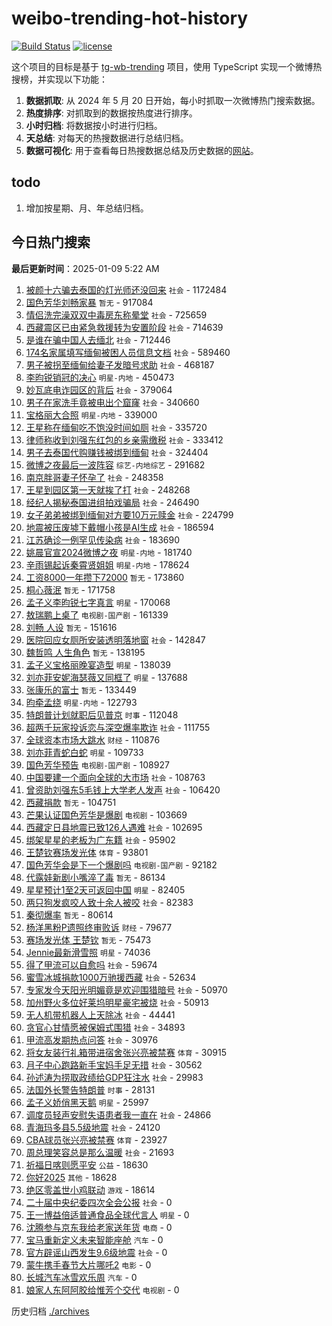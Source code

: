 # weibo-trending-hot-history

[![Build Status](https://github.com/lxw15337674/weibo-trending-hot-history/actions/workflows/nodejs.yml/badge.svg)](https://github.com/lxw15337674/weibo-trending-hot-history/actions)
[![license](https://img.shields.io/github/license/lxw15337674/weibo-trending-hot-history)](https://github.com/lxw15337674/weibo-trending-hot-history/blob/master/LICENSE)


这个项目的目标是基于 [tg-wb-trending](https://github.com/xiadd/tg-wb-trending) 项目，使用 TypeScript 实现一个微博热搜榜，并实现以下功能：

1. **数据抓取**: 从 2024 年 5 月 20 日开始，每小时抓取一次微博热门搜索数据。
2. **热度排序**: 对抓取到的数据按热度进行排序。
3. **小时归档**: 将数据按小时进行归档。
4. **天总结**: 对每天的热搜数据进行总结归档。
5. **数据可视化**: 用于查看每日热搜数据总结及历史数据的[网站](https://weibo-trending-hot-history.vercel.app/)。

## todo

1. 增加按星期、月、年总结归档。



## 今日热门搜索



































































































































































































































































































































































































































































































































































































































































































































































































































































































































































































































































































































































































































































































































































































































































































































































































































































































































































































































































































































































































































































































































































































































































































































































































































































































































































































































































































































































































































































































































































































































































































































































































































































































































































































































































































































































































































































































































































































































































































































































































































































































































































































































































































































































































































































































































































































































































































































































































































































































































































































































































































































































































































































































































































































































































































<!-- BEGIN -->

**最后更新时间**：2025-01-09 5:22 AM
1. [被颜十六骗去泰国的灯光师还没回来](https://m.weibo.cn/search?containerid=100103type%3D1%26t%3D10%26q%3D%23%E8%A2%AB%E9%A2%9C%E5%8D%81%E5%85%AD%E9%AA%97%E5%8E%BB%E6%B3%B0%E5%9B%BD%E7%9A%84%E7%81%AF%E5%85%89%E5%B8%88%E8%BF%98%E6%B2%A1%E5%9B%9E%E6%9D%A5%23&stream_entry_id=31&isnewpage=1&extparam=seat%3D1%26filter_type%3Drealtimehot%26stream_entry_id%3D31%26cate%3D5001%26lcate%3D5001%26pos%3D4%26flag%3D1%26q%3D%2523%25E8%25A2%25AB%25E9%25A2%259C%25E5%258D%2581%25E5%2585%25AD%25E9%25AA%2597%25E5%258E%25BB%25E6%25B3%25B0%25E5%259B%25BD%25E7%259A%2584%25E7%2581%25AF%25E5%2585%2589%25E5%25B8%2588%25E8%25BF%2598%25E6%25B2%25A1%25E5%259B%259E%25E6%259D%25A5%2523%26dgr%3D0%26band_rank%3D5%26realpos%3D5%26c_type%3D31%26display_time%3D1736353832%26pre_seqid%3D173635383230609864113) `社会` - 1172484
2. [国色芳华刘畅家暴](https://m.weibo.cn/search?containerid=100103type%3D1%26t%3D10%26q%3D%23%E5%9B%BD%E8%89%B2%E8%8A%B3%E5%8D%8E%E5%88%98%E7%95%85%E5%AE%B6%E6%9A%B4%23&stream_entry_id=31&isnewpage=1&extparam=seat%3D1%26filter_type%3Drealtimehot%26stream_entry_id%3D31%26cate%3D5001%26lcate%3D5001%26pos%3D0%26flag%3D1%26q%3D%2523%25E5%259B%25BD%25E8%2589%25B2%25E8%258A%25B3%25E5%258D%258E%25E5%2588%2598%25E7%2595%2585%25E5%25AE%25B6%25E6%259A%25B4%2523%26dgr%3D0%26band_rank%3D1%26realpos%3D1%26c_type%3D31%26display_time%3D1736353832%26pre_seqid%3D173635383230609864113) `暂无` - 917084
3. [情侣洗完澡双双中毒房东称晕堂](https://m.weibo.cn/search?containerid=100103type%3D1%26t%3D10%26q%3D%23%E6%83%85%E4%BE%A3%E6%B4%97%E5%AE%8C%E6%BE%A1%E5%8F%8C%E5%8F%8C%E4%B8%AD%E6%AF%92%E6%88%BF%E4%B8%9C%E7%A7%B0%E6%99%95%E5%A0%82%23&stream_entry_id=31&isnewpage=1&extparam=seat%3D1%26filter_type%3Drealtimehot%26stream_entry_id%3D31%26cate%3D5001%26lcate%3D5001%26pos%3D1%26flag%3D1%26q%3D%2523%25E6%2583%2585%25E4%25BE%25A3%25E6%25B4%2597%25E5%25AE%258C%25E6%25BE%25A1%25E5%258F%258C%25E5%258F%258C%25E4%25B8%25AD%25E6%25AF%2592%25E6%2588%25BF%25E4%25B8%259C%25E7%25A7%25B0%25E6%2599%2595%25E5%25A0%2582%2523%26dgr%3D0%26band_rank%3D2%26realpos%3D2%26c_type%3D31%26display_time%3D1736353832%26pre_seqid%3D173635383230609864113) `社会` - 725659
4. [西藏震区已由紧急救援转为安置阶段](https://m.weibo.cn/search?containerid=100103type%3D1%26t%3D10%26q%3D%23%E8%A5%BF%E8%97%8F%E9%9C%87%E5%8C%BA%E5%B7%B2%E7%94%B1%E7%B4%A7%E6%80%A5%E6%95%91%E6%8F%B4%E8%BD%AC%E4%B8%BA%E5%AE%89%E7%BD%AE%E9%98%B6%E6%AE%B5%23&stream_entry_id=31&isnewpage=1&extparam=seat%3D1%26filter_type%3Drealtimehot%26stream_entry_id%3D31%26cate%3D5001%26lcate%3D5001%26pos%3D2%26flag%3D0%26q%3D%2523%25E8%25A5%25BF%25E8%2597%258F%25E9%259C%2587%25E5%258C%25BA%25E5%25B7%25B2%25E7%2594%25B1%25E7%25B4%25A7%25E6%2580%25A5%25E6%2595%2591%25E6%258F%25B4%25E8%25BD%25AC%25E4%25B8%25BA%25E5%25AE%2589%25E7%25BD%25AE%25E9%2598%25B6%25E6%25AE%25B5%2523%26dgr%3D0%26band_rank%3D3%26realpos%3D3%26c_type%3D31%26display_time%3D1736353832%26pre_seqid%3D173635383230609864113) `社会` - 714639
5. [是谁在骗中国人去缅北](https://m.weibo.cn/search?containerid=100103type%3D1%26t%3D10%26q%3D%23%E6%98%AF%E8%B0%81%E5%9C%A8%E9%AA%97%E4%B8%AD%E5%9B%BD%E4%BA%BA%E5%8E%BB%E7%BC%85%E5%8C%97%23&stream_entry_id=31&isnewpage=1&extparam=seat%3D1%26filter_type%3Drealtimehot%26stream_entry_id%3D31%26cate%3D5001%26lcate%3D5001%26pos%3D3%26flag%3D0%26q%3D%2523%25E6%2598%25AF%25E8%25B0%2581%25E5%259C%25A8%25E9%25AA%2597%25E4%25B8%25AD%25E5%259B%25BD%25E4%25BA%25BA%25E5%258E%25BB%25E7%25BC%2585%25E5%258C%2597%2523%26dgr%3D0%26band_rank%3D4%26realpos%3D4%26c_type%3D31%26display_time%3D1736353832%26pre_seqid%3D173635383230609864113) `社会` - 712446
6. [174名家属填写缅甸被困人员信息文档](https://m.weibo.cn/search?containerid=100103type%3D1%26t%3D10%26q%3D%23174%E5%90%8D%E5%AE%B6%E5%B1%9E%E5%A1%AB%E5%86%99%E7%BC%85%E7%94%B8%E8%A2%AB%E5%9B%B0%E4%BA%BA%E5%91%98%E4%BF%A1%E6%81%AF%E6%96%87%E6%A1%A3%23&stream_entry_id=31&isnewpage=1&extparam=seat%3D1%26filter_type%3Drealtimehot%26stream_entry_id%3D31%26cate%3D5001%26lcate%3D5001%26pos%3D13%26flag%3D1%26q%3D%2523174%25E5%2590%258D%25E5%25AE%25B6%25E5%25B1%259E%25E5%25A1%25AB%25E5%2586%2599%25E7%25BC%2585%25E7%2594%25B8%25E8%25A2%25AB%25E5%259B%25B0%25E4%25BA%25BA%25E5%2591%2598%25E4%25BF%25A1%25E6%2581%25AF%25E6%2596%2587%25E6%25A1%25A3%2523%26dgr%3D0%26band_rank%3D13%26realpos%3D13%26c_type%3D31%26display_time%3D1736353832%26pre_seqid%3D173635383230609864113) `社会` - 589460
7. [男子被拐至缅甸给妻子发暗号求助](https://m.weibo.cn/search?containerid=100103type%3D1%26t%3D10%26q%3D%23%E7%94%B7%E5%AD%90%E8%A2%AB%E6%8B%90%E8%87%B3%E7%BC%85%E7%94%B8%E7%BB%99%E5%A6%BB%E5%AD%90%E5%8F%91%E6%9A%97%E5%8F%B7%E6%B1%82%E5%8A%A9%23&stream_entry_id=31&isnewpage=1&extparam=seat%3D1%26filter_type%3Drealtimehot%26stream_entry_id%3D31%26cate%3D5001%26lcate%3D5001%26pos%3D5%26flag%3D1%26q%3D%2523%25E7%2594%25B7%25E5%25AD%2590%25E8%25A2%25AB%25E6%258B%2590%25E8%2587%25B3%25E7%25BC%2585%25E7%2594%25B8%25E7%25BB%2599%25E5%25A6%25BB%25E5%25AD%2590%25E5%258F%2591%25E6%259A%2597%25E5%258F%25B7%25E6%25B1%2582%25E5%258A%25A9%2523%26dgr%3D0%26band_rank%3D6%26realpos%3D6%26c_type%3D31%26display_time%3D1736353832%26pre_seqid%3D173635383230609864113) `社会` - 468187
8. [李昀锐销冠的决心](https://m.weibo.cn/search?containerid=100103type%3D1%26t%3D10%26q%3D%23%E6%9D%8E%E6%98%80%E9%94%90%E9%94%80%E5%86%A0%E7%9A%84%E5%86%B3%E5%BF%83%23&stream_entry_id=31&isnewpage=1&extparam=seat%3D1%26filter_type%3Drealtimehot%26stream_entry_id%3D31%26cate%3D5001%26lcate%3D5001%26pos%3D7%26flag%3D1%26q%3D%2523%25E6%259D%258E%25E6%2598%2580%25E9%2594%2590%25E9%2594%2580%25E5%2586%25A0%25E7%259A%2584%25E5%2586%25B3%25E5%25BF%2583%2523%26dgr%3D0%26band_rank%3D7%26realpos%3D7%26c_type%3D31%26display_time%3D1736353832%26pre_seqid%3D173635383230609864113) `明星-内地` - 450473
9. [妙瓦底电诈园区的背后](https://m.weibo.cn/search?containerid=100103type%3D1%26t%3D10%26q%3D%23%E5%A6%99%E7%93%A6%E5%BA%95%E7%94%B5%E8%AF%88%E5%9B%AD%E5%8C%BA%E7%9A%84%E8%83%8C%E5%90%8E%23&stream_entry_id=31&isnewpage=1&extparam=seat%3D1%26filter_type%3Drealtimehot%26stream_entry_id%3D31%26cate%3D5001%26lcate%3D5001%26pos%3D8%26flag%3D0%26q%3D%2523%25E5%25A6%2599%25E7%2593%25A6%25E5%25BA%2595%25E7%2594%25B5%25E8%25AF%2588%25E5%259B%25AD%25E5%258C%25BA%25E7%259A%2584%25E8%2583%258C%25E5%2590%258E%2523%26dgr%3D0%26band_rank%3D8%26realpos%3D8%26c_type%3D31%26display_time%3D1736353832%26pre_seqid%3D173635383230609864113) `社会` - 379064
10. [男子在家洗手竟被电出个窟窿](https://m.weibo.cn/search?containerid=100103type%3D1%26t%3D10%26q%3D%23%E7%94%B7%E5%AD%90%E5%9C%A8%E5%AE%B6%E6%B4%97%E6%89%8B%E7%AB%9F%E8%A2%AB%E7%94%B5%E5%87%BA%E4%B8%AA%E7%AA%9F%E7%AA%BF%23&stream_entry_id=31&isnewpage=1&extparam=seat%3D1%26filter_type%3Drealtimehot%26stream_entry_id%3D31%26cate%3D5001%26lcate%3D5001%26pos%3D9%26flag%3D1%26q%3D%2523%25E7%2594%25B7%25E5%25AD%2590%25E5%259C%25A8%25E5%25AE%25B6%25E6%25B4%2597%25E6%2589%258B%25E7%25AB%259F%25E8%25A2%25AB%25E7%2594%25B5%25E5%2587%25BA%25E4%25B8%25AA%25E7%25AA%259F%25E7%25AA%25BF%2523%26dgr%3D0%26band_rank%3D9%26realpos%3D9%26c_type%3D31%26display_time%3D1736353832%26pre_seqid%3D173635383230609864113) `社会` - 340660
11. [宝格丽大合照](https://m.weibo.cn/search?containerid=100103type%3D1%26t%3D10%26q%3D%23%E5%AE%9D%E6%A0%BC%E4%B8%BD%E5%A4%A7%E5%90%88%E7%85%A7%23&stream_entry_id=31&isnewpage=1&extparam=seat%3D1%26filter_type%3Drealtimehot%26stream_entry_id%3D31%26cate%3D5001%26lcate%3D5001%26pos%3D10%26flag%3D0%26q%3D%2523%25E5%25AE%259D%25E6%25A0%25BC%25E4%25B8%25BD%25E5%25A4%25A7%25E5%2590%2588%25E7%2585%25A7%2523%26dgr%3D0%26band_rank%3D10%26realpos%3D10%26c_type%3D31%26display_time%3D1736353832%26pre_seqid%3D173635383230609864113) `明星-内地` - 339000
12. [王星称在缅甸吃不饱没时间如厕](https://m.weibo.cn/search?containerid=100103type%3D1%26t%3D10%26q%3D%23%E7%8E%8B%E6%98%9F%E7%A7%B0%E5%9C%A8%E7%BC%85%E7%94%B8%E5%90%83%E4%B8%8D%E9%A5%B1%E6%B2%A1%E6%97%B6%E9%97%B4%E5%A6%82%E5%8E%95%23&stream_entry_id=31&isnewpage=1&extparam=seat%3D1%26filter_type%3Drealtimehot%26stream_entry_id%3D31%26cate%3D5001%26lcate%3D5001%26pos%3D11%26flag%3D1%26q%3D%2523%25E7%258E%258B%25E6%2598%259F%25E7%25A7%25B0%25E5%259C%25A8%25E7%25BC%2585%25E7%2594%25B8%25E5%2590%2583%25E4%25B8%258D%25E9%25A5%25B1%25E6%25B2%25A1%25E6%2597%25B6%25E9%2597%25B4%25E5%25A6%2582%25E5%258E%2595%2523%26dgr%3D0%26band_rank%3D11%26realpos%3D11%26c_type%3D31%26display_time%3D1736353832%26pre_seqid%3D173635383230609864113) `社会` - 335720
13. [律师称收到刘强东红包的乡亲需缴税](https://m.weibo.cn/search?containerid=100103type%3D1%26t%3D10%26q%3D%23%E5%BE%8B%E5%B8%88%E7%A7%B0%E6%94%B6%E5%88%B0%E5%88%98%E5%BC%BA%E4%B8%9C%E7%BA%A2%E5%8C%85%E7%9A%84%E4%B9%A1%E4%BA%B2%E9%9C%80%E7%BC%B4%E7%A8%8E%23&stream_entry_id=31&isnewpage=1&extparam=seat%3D1%26filter_type%3Drealtimehot%26stream_entry_id%3D31%26cate%3D5001%26lcate%3D5001%26pos%3D12%26flag%3D1%26q%3D%2523%25E5%25BE%258B%25E5%25B8%2588%25E7%25A7%25B0%25E6%2594%25B6%25E5%2588%25B0%25E5%2588%2598%25E5%25BC%25BA%25E4%25B8%259C%25E7%25BA%25A2%25E5%258C%2585%25E7%259A%2584%25E4%25B9%25A1%25E4%25BA%25B2%25E9%259C%2580%25E7%25BC%25B4%25E7%25A8%258E%2523%26dgr%3D0%26band_rank%3D12%26realpos%3D12%26c_type%3D31%26display_time%3D1736353832%26pre_seqid%3D173635383230609864113) `社会` - 333412
14. [男子去泰国代购赚钱被绑到缅甸](https://m.weibo.cn/search?containerid=100103type%3D1%26t%3D10%26q%3D%23%E7%94%B7%E5%AD%90%E5%8E%BB%E6%B3%B0%E5%9B%BD%E4%BB%A3%E8%B4%AD%E8%B5%9A%E9%92%B1%E8%A2%AB%E7%BB%91%E5%88%B0%E7%BC%85%E7%94%B8%23&stream_entry_id=31&isnewpage=1&extparam=seat%3D1%26cate%3D5001%26band_rank%3D6%26stream_entry_id%3D31%26q%3D%2523%25E7%2594%25B7%25E5%25AD%2590%25E5%258E%25BB%25E6%25B3%25B0%25E5%259B%25BD%25E4%25BB%25A3%25E8%25B4%25AD%25E8%25B5%259A%25E9%2592%25B1%25E8%25A2%25AB%25E7%25BB%2591%25E5%2588%25B0%25E7%25BC%2585%25E7%2594%25B8%2523%26dgr%3D0%26lcate%3D5001%26pos%3D5%26filter_type%3Drealtimehot%26flag%3D1%26c_type%3D31%26realpos%3D6%26display_time%3D1736356844%26pre_seqid%3D173635684429509111148) `社会` - 324404
15. [微博之夜最后一波阵容](https://m.weibo.cn/search?containerid=100103type%3D1%26t%3D10%26q%3D%23%E5%BE%AE%E5%8D%9A%E4%B9%8B%E5%A4%9C%E6%9C%80%E5%90%8E%E4%B8%80%E6%B3%A2%E9%98%B5%E5%AE%B9%23&stream_entry_id=31&isnewpage=1&extparam=seat%3D1%26filter_type%3Drealtimehot%26stream_entry_id%3D31%26cate%3D5001%26lcate%3D5001%26pos%3D14%26flag%3D0%26q%3D%2523%25E5%25BE%25AE%25E5%258D%259A%25E4%25B9%258B%25E5%25A4%259C%25E6%259C%2580%25E5%2590%258E%25E4%25B8%2580%25E6%25B3%25A2%25E9%2598%25B5%25E5%25AE%25B9%2523%26dgr%3D0%26band_rank%3D14%26realpos%3D14%26c_type%3D31%26display_time%3D1736353832%26pre_seqid%3D173635383230609864113) `综艺-内地综艺` - 291682
16. [南京胖哥妻子怀孕了](https://m.weibo.cn/search?containerid=100103type%3D1%26t%3D10%26q%3D%23%E5%8D%97%E4%BA%AC%E8%83%96%E5%93%A5%E5%A6%BB%E5%AD%90%E6%80%80%E5%AD%95%E4%BA%86%23&stream_entry_id=31&isnewpage=1&extparam=seat%3D1%26filter_type%3Drealtimehot%26stream_entry_id%3D31%26cate%3D5001%26lcate%3D5001%26pos%3D15%26flag%3D0%26q%3D%2523%25E5%258D%2597%25E4%25BA%25AC%25E8%2583%2596%25E5%2593%25A5%25E5%25A6%25BB%25E5%25AD%2590%25E6%2580%2580%25E5%25AD%2595%25E4%25BA%2586%2523%26dgr%3D0%26band_rank%3D15%26realpos%3D15%26c_type%3D31%26display_time%3D1736353832%26pre_seqid%3D173635383230609864113) `社会` - 248358
17. [王星到园区第一天就挨了打](https://m.weibo.cn/search?containerid=100103type%3D1%26t%3D10%26q%3D%23%E7%8E%8B%E6%98%9F%E5%88%B0%E5%9B%AD%E5%8C%BA%E7%AC%AC%E4%B8%80%E5%A4%A9%E5%B0%B1%E6%8C%A8%E4%BA%86%E6%89%93%23&stream_entry_id=31&isnewpage=1&extparam=seat%3D1%26filter_type%3Drealtimehot%26stream_entry_id%3D31%26cate%3D5001%26lcate%3D5001%26pos%3D16%26flag%3D2%26q%3D%2523%25E7%258E%258B%25E6%2598%259F%25E5%2588%25B0%25E5%259B%25AD%25E5%258C%25BA%25E7%25AC%25AC%25E4%25B8%2580%25E5%25A4%25A9%25E5%25B0%25B1%25E6%258C%25A8%25E4%25BA%2586%25E6%2589%2593%2523%26dgr%3D0%26band_rank%3D16%26realpos%3D16%26c_type%3D31%26display_time%3D1736353832%26pre_seqid%3D173635383230609864113) `社会` - 248268
18. [经纪人揭秘泰国进组拍戏骗局](https://m.weibo.cn/search?containerid=100103type%3D1%26t%3D10%26q%3D%23%E7%BB%8F%E7%BA%AA%E4%BA%BA%E6%8F%AD%E7%A7%98%E6%B3%B0%E5%9B%BD%E8%BF%9B%E7%BB%84%E6%8B%8D%E6%88%8F%E9%AA%97%E5%B1%80%23&stream_entry_id=31&isnewpage=1&extparam=seat%3D1%26filter_type%3Drealtimehot%26stream_entry_id%3D31%26cate%3D5001%26lcate%3D5001%26pos%3D17%26flag%3D1%26q%3D%2523%25E7%25BB%258F%25E7%25BA%25AA%25E4%25BA%25BA%25E6%258F%25AD%25E7%25A7%2598%25E6%25B3%25B0%25E5%259B%25BD%25E8%25BF%259B%25E7%25BB%2584%25E6%258B%258D%25E6%2588%258F%25E9%25AA%2597%25E5%25B1%2580%2523%26dgr%3D0%26band_rank%3D17%26realpos%3D17%26c_type%3D31%26display_time%3D1736353832%26pre_seqid%3D173635383230609864113) `社会` - 246490
19. [女子弟弟被绑到缅甸对方要10万元赎金](https://m.weibo.cn/search?containerid=100103type%3D1%26t%3D10%26q%3D%23%E5%A5%B3%E5%AD%90%E5%BC%9F%E5%BC%9F%E8%A2%AB%E7%BB%91%E5%88%B0%E7%BC%85%E7%94%B8%E5%AF%B9%E6%96%B9%E8%A6%8110%E4%B8%87%E5%85%83%E8%B5%8E%E9%87%91%23&stream_entry_id=31&isnewpage=1&extparam=seat%3D1%26filter_type%3Drealtimehot%26stream_entry_id%3D31%26cate%3D5001%26lcate%3D5001%26pos%3D33%26flag%3D1%26q%3D%2523%25E5%25A5%25B3%25E5%25AD%2590%25E5%25BC%259F%25E5%25BC%259F%25E8%25A2%25AB%25E7%25BB%2591%25E5%2588%25B0%25E7%25BC%2585%25E7%2594%25B8%25E5%25AF%25B9%25E6%2596%25B9%25E8%25A6%258110%25E4%25B8%2587%25E5%2585%2583%25E8%25B5%258E%25E9%2587%2591%2523%26dgr%3D0%26band_rank%3D33%26realpos%3D33%26c_type%3D31%26display_time%3D1736353832%26pre_seqid%3D173635383230609864113) `社会` - 224799
20. [地震被压废墟下戴帽小孩是AI生成](https://m.weibo.cn/search?containerid=100103type%3D1%26t%3D10%26q%3D%23%E5%9C%B0%E9%9C%87%E8%A2%AB%E5%8E%8B%E5%BA%9F%E5%A2%9F%E4%B8%8B%E6%88%B4%E5%B8%BD%E5%B0%8F%E5%AD%A9%E6%98%AFAI%E7%94%9F%E6%88%90%23&stream_entry_id=31&isnewpage=1&extparam=seat%3D1%26filter_type%3Drealtimehot%26stream_entry_id%3D31%26cate%3D5001%26lcate%3D5001%26pos%3D18%26flag%3D0%26q%3D%2523%25E5%259C%25B0%25E9%259C%2587%25E8%25A2%25AB%25E5%258E%258B%25E5%25BA%259F%25E5%25A2%259F%25E4%25B8%258B%25E6%2588%25B4%25E5%25B8%25BD%25E5%25B0%258F%25E5%25AD%25A9%25E6%2598%25AFAI%25E7%2594%259F%25E6%2588%2590%2523%26dgr%3D0%26band_rank%3D18%26realpos%3D18%26c_type%3D31%26display_time%3D1736353832%26pre_seqid%3D173635383230609864113) `社会` - 186594
21. [江苏确诊一例罕见传染病](https://m.weibo.cn/search?containerid=100103type%3D1%26t%3D10%26q%3D%23%E6%B1%9F%E8%8B%8F%E7%A1%AE%E8%AF%8A%E4%B8%80%E4%BE%8B%E7%BD%95%E8%A7%81%E4%BC%A0%E6%9F%93%E7%97%85%23&stream_entry_id=31&isnewpage=1&extparam=seat%3D1%26filter_type%3Drealtimehot%26stream_entry_id%3D31%26cate%3D5001%26lcate%3D5001%26pos%3D19%26flag%3D0%26q%3D%2523%25E6%25B1%259F%25E8%258B%258F%25E7%25A1%25AE%25E8%25AF%258A%25E4%25B8%2580%25E4%25BE%258B%25E7%25BD%2595%25E8%25A7%2581%25E4%25BC%25A0%25E6%259F%2593%25E7%2597%2585%2523%26dgr%3D0%26band_rank%3D19%26realpos%3D19%26c_type%3D31%26display_time%3D1736353832%26pre_seqid%3D173635383230609864113) `社会` - 183690
22. [姚晨官宣2024微博之夜](https://m.weibo.cn/search?containerid=100103type%3D1%26t%3D10%26q%3D%23%E5%A7%9A%E6%99%A8%E5%AE%98%E5%AE%A32024%E5%BE%AE%E5%8D%9A%E4%B9%8B%E5%A4%9C%23&stream_entry_id=31&isnewpage=1&extparam=seat%3D1%26filter_type%3Drealtimehot%26stream_entry_id%3D31%26cate%3D5001%26lcate%3D5001%26pos%3D20%26flag%3D1%26q%3D%2523%25E5%25A7%259A%25E6%2599%25A8%25E5%25AE%2598%25E5%25AE%25A32024%25E5%25BE%25AE%25E5%258D%259A%25E4%25B9%258B%25E5%25A4%259C%2523%26dgr%3D0%26band_rank%3D20%26realpos%3D20%26c_type%3D31%26display_time%3D1736353832%26pre_seqid%3D173635383230609864113) `明星-内地` - 181740
23. [辛雨锡起诉秦霄贤姐姐](https://m.weibo.cn/search?containerid=100103type%3D1%26t%3D10%26q%3D%23%E8%BE%9B%E9%9B%A8%E9%94%A1%E8%B5%B7%E8%AF%89%E7%A7%A6%E9%9C%84%E8%B4%A4%E5%A7%90%E5%A7%90%23&stream_entry_id=31&isnewpage=1&extparam=seat%3D1%26filter_type%3Drealtimehot%26stream_entry_id%3D31%26cate%3D5001%26lcate%3D5001%26pos%3D21%26flag%3D0%26q%3D%2523%25E8%25BE%259B%25E9%259B%25A8%25E9%2594%25A1%25E8%25B5%25B7%25E8%25AF%2589%25E7%25A7%25A6%25E9%259C%2584%25E8%25B4%25A4%25E5%25A7%2590%25E5%25A7%2590%2523%26dgr%3D0%26band_rank%3D21%26realpos%3D21%26c_type%3D31%26display_time%3D1736353832%26pre_seqid%3D173635383230609864113) `明星-内地` - 178624
24. [工资8000一年攒下72000](https://m.weibo.cn/search?containerid=100103type%3D1%26t%3D10%26q%3D%E5%B7%A5%E8%B5%848000%E4%B8%80%E5%B9%B4%E6%94%92%E4%B8%8B72000&stream_entry_id=31&isnewpage=1&extparam=seat%3D1%26filter_type%3Drealtimehot%26stream_entry_id%3D31%26cate%3D5001%26lcate%3D5001%26pos%3D22%26flag%3D0%26q%3D%25E5%25B7%25A5%25E8%25B5%25848000%25E4%25B8%2580%25E5%25B9%25B4%25E6%2594%2592%25E4%25B8%258B72000%26dgr%3D0%26band_rank%3D22%26realpos%3D22%26c_type%3D31%26display_time%3D1736353832%26pre_seqid%3D173635383230609864113) `暂无` - 173860
25. [桐心薇泯](https://m.weibo.cn/search?containerid=100103type%3D1%26t%3D10%26q%3D%E6%A1%90%E5%BF%83%E8%96%87%E6%B3%AF&stream_entry_id=31&isnewpage=1&extparam=seat%3D1%26filter_type%3Drealtimehot%26stream_entry_id%3D31%26cate%3D5001%26lcate%3D5001%26pos%3D23%26flag%3D1%26q%3D%25E6%25A1%2590%25E5%25BF%2583%25E8%2596%2587%25E6%25B3%25AF%26dgr%3D0%26band_rank%3D23%26realpos%3D23%26c_type%3D31%26display_time%3D1736353832%26pre_seqid%3D173635383230609864113) `暂无` - 171758
26. [孟子义李昀锐七字真言](https://m.weibo.cn/search?containerid=100103type%3D1%26t%3D10%26q%3D%23%E5%AD%9F%E5%AD%90%E4%B9%89%E6%9D%8E%E6%98%80%E9%94%90%E4%B8%83%E5%AD%97%E7%9C%9F%E8%A8%80%23&stream_entry_id=31&isnewpage=1&extparam=seat%3D1%26filter_type%3Drealtimehot%26stream_entry_id%3D31%26cate%3D5001%26lcate%3D5001%26pos%3D24%26flag%3D1%26q%3D%2523%25E5%25AD%259F%25E5%25AD%2590%25E4%25B9%2589%25E6%259D%258E%25E6%2598%2580%25E9%2594%2590%25E4%25B8%2583%25E5%25AD%2597%25E7%259C%259F%25E8%25A8%2580%2523%26dgr%3D0%26band_rank%3D24%26realpos%3D24%26c_type%3D31%26display_time%3D1736353832%26pre_seqid%3D173635383230609864113) `明星` - 170068
27. [敖瑞鹏上桌了](https://m.weibo.cn/search?containerid=100103type%3D1%26t%3D10%26q%3D%23%E6%95%96%E7%91%9E%E9%B9%8F%E4%B8%8A%E6%A1%8C%E4%BA%86%23&stream_entry_id=31&isnewpage=1&extparam=seat%3D1%26filter_type%3Drealtimehot%26stream_entry_id%3D31%26cate%3D5001%26lcate%3D5001%26pos%3D25%26flag%3D0%26q%3D%2523%25E6%2595%2596%25E7%2591%259E%25E9%25B9%258F%25E4%25B8%258A%25E6%25A1%258C%25E4%25BA%2586%2523%26dgr%3D0%26band_rank%3D25%26realpos%3D25%26c_type%3D31%26display_time%3D1736353832%26pre_seqid%3D173635383230609864113) `电视剧-国产剧` - 161339
28. [刘畅 人设](https://m.weibo.cn/search?containerid=100103type%3D1%26t%3D10%26q%3D%E5%88%98%E7%95%85+%E4%BA%BA%E8%AE%BE&stream_entry_id=31&isnewpage=1&extparam=seat%3D1%26filter_type%3Drealtimehot%26stream_entry_id%3D31%26cate%3D5001%26lcate%3D5001%26pos%3D26%26flag%3D0%26q%3D%25E5%2588%2598%25E7%2595%2585%2520%25E4%25BA%25BA%25E8%25AE%25BE%26dgr%3D0%26band_rank%3D26%26realpos%3D26%26c_type%3D31%26display_time%3D1736353832%26pre_seqid%3D173635383230609864113) `暂无` - 151616
29. [医院回应女厕所安装透明落地窗](https://m.weibo.cn/search?containerid=100103type%3D1%26t%3D10%26q%3D%23%E5%8C%BB%E9%99%A2%E5%9B%9E%E5%BA%94%E5%A5%B3%E5%8E%95%E6%89%80%E5%AE%89%E8%A3%85%E9%80%8F%E6%98%8E%E8%90%BD%E5%9C%B0%E7%AA%97%23&stream_entry_id=31&isnewpage=1&extparam=seat%3D1%26filter_type%3Drealtimehot%26stream_entry_id%3D31%26cate%3D5001%26lcate%3D5001%26pos%3D27%26flag%3D0%26q%3D%2523%25E5%258C%25BB%25E9%2599%25A2%25E5%259B%259E%25E5%25BA%2594%25E5%25A5%25B3%25E5%258E%2595%25E6%2589%2580%25E5%25AE%2589%25E8%25A3%2585%25E9%2580%258F%25E6%2598%258E%25E8%2590%25BD%25E5%259C%25B0%25E7%25AA%2597%2523%26dgr%3D0%26band_rank%3D27%26realpos%3D27%26c_type%3D31%26display_time%3D1736353832%26pre_seqid%3D173635383230609864113) `社会` - 142847
30. [魏哲鸣 人生角色](https://m.weibo.cn/search?containerid=100103type%3D1%26t%3D10%26q%3D%E9%AD%8F%E5%93%B2%E9%B8%A3+%E4%BA%BA%E7%94%9F%E8%A7%92%E8%89%B2&stream_entry_id=31&isnewpage=1&extparam=seat%3D1%26filter_type%3Drealtimehot%26stream_entry_id%3D31%26cate%3D5001%26lcate%3D5001%26pos%3D28%26flag%3D1%26q%3D%25E9%25AD%258F%25E5%2593%25B2%25E9%25B8%25A3%2520%25E4%25BA%25BA%25E7%2594%259F%25E8%25A7%2592%25E8%2589%25B2%26dgr%3D0%26band_rank%3D28%26realpos%3D28%26c_type%3D31%26display_time%3D1736353832%26pre_seqid%3D173635383230609864113) `暂无` - 138195
31. [孟子义宝格丽晚宴造型](https://m.weibo.cn/search?containerid=100103type%3D1%26t%3D10%26q%3D%23%E5%AD%9F%E5%AD%90%E4%B9%89%E5%AE%9D%E6%A0%BC%E4%B8%BD%E6%99%9A%E5%AE%B4%E9%80%A0%E5%9E%8B%23&stream_entry_id=31&isnewpage=1&extparam=seat%3D1%26filter_type%3Drealtimehot%26stream_entry_id%3D31%26cate%3D5001%26lcate%3D5001%26pos%3D29%26flag%3D0%26q%3D%2523%25E5%25AD%259F%25E5%25AD%2590%25E4%25B9%2589%25E5%25AE%259D%25E6%25A0%25BC%25E4%25B8%25BD%25E6%2599%259A%25E5%25AE%25B4%25E9%2580%25A0%25E5%259E%258B%2523%26dgr%3D0%26band_rank%3D29%26realpos%3D29%26c_type%3D31%26display_time%3D1736353832%26pre_seqid%3D173635383230609864113) `明星` - 138039
32. [刘亦菲安妮海瑟薇又同框了](https://m.weibo.cn/search?containerid=100103type%3D1%26t%3D10%26q%3D%23%E5%88%98%E4%BA%A6%E8%8F%B2%E5%AE%89%E5%A6%AE%E6%B5%B7%E7%91%9F%E8%96%87%E5%8F%88%E5%90%8C%E6%A1%86%E4%BA%86%23&stream_entry_id=31&isnewpage=1&extparam=seat%3D1%26filter_type%3Drealtimehot%26stream_entry_id%3D31%26cate%3D5001%26lcate%3D5001%26pos%3D30%26flag%3D0%26q%3D%2523%25E5%2588%2598%25E4%25BA%25A6%25E8%258F%25B2%25E5%25AE%2589%25E5%25A6%25AE%25E6%25B5%25B7%25E7%2591%259F%25E8%2596%2587%25E5%258F%2588%25E5%2590%258C%25E6%25A1%2586%25E4%25BA%2586%2523%26dgr%3D0%26band_rank%3D30%26realpos%3D30%26c_type%3D31%26display_time%3D1736353832%26pre_seqid%3D173635383230609864113) `明星` - 137688
33. [张康乐的富士](https://m.weibo.cn/search?containerid=100103type%3D1%26t%3D10%26q%3D%E5%BC%A0%E5%BA%B7%E4%B9%90%E7%9A%84%E5%AF%8C%E5%A3%AB&stream_entry_id=31&isnewpage=1&extparam=seat%3D1%26filter_type%3Drealtimehot%26stream_entry_id%3D31%26cate%3D5001%26lcate%3D5001%26pos%3D31%26flag%3D1%26q%3D%25E5%25BC%25A0%25E5%25BA%25B7%25E4%25B9%2590%25E7%259A%2584%25E5%25AF%258C%25E5%25A3%25AB%26dgr%3D0%26band_rank%3D31%26realpos%3D31%26c_type%3D31%26display_time%3D1736353832%26pre_seqid%3D173635383230609864113) `暂无` - 133449
34. [昀牵孟绕](https://m.weibo.cn/search?containerid=100103type%3D1%26t%3D10%26q%3D%E6%98%80%E7%89%B5%E5%AD%9F%E7%BB%95&stream_entry_id=31&isnewpage=1&extparam=seat%3D1%26filter_type%3Drealtimehot%26stream_entry_id%3D31%26cate%3D5001%26lcate%3D5001%26pos%3D32%26flag%3D0%26q%3D%25E6%2598%2580%25E7%2589%25B5%25E5%25AD%259F%25E7%25BB%2595%26dgr%3D0%26band_rank%3D32%26realpos%3D32%26c_type%3D31%26display_time%3D1736353832%26pre_seqid%3D173635383230609864113) `明星-内地` - 122793
35. [特朗普计划就职后见普京](https://m.weibo.cn/search?containerid=100103type%3D1%26t%3D10%26q%3D%23%E7%89%B9%E6%9C%97%E6%99%AE%E8%AE%A1%E5%88%92%E5%B0%B1%E8%81%8C%E5%90%8E%E8%A7%81%E6%99%AE%E4%BA%AC%23&stream_entry_id=31&isnewpage=1&extparam=seat%3D1%26filter_type%3Drealtimehot%26stream_entry_id%3D31%26cate%3D5001%26lcate%3D5001%26pos%3D45%26flag%3D1%26q%3D%2523%25E7%2589%25B9%25E6%259C%2597%25E6%2599%25AE%25E8%25AE%25A1%25E5%2588%2592%25E5%25B0%25B1%25E8%2581%258C%25E5%2590%258E%25E8%25A7%2581%25E6%2599%25AE%25E4%25BA%25AC%2523%26dgr%3D0%26band_rank%3D45%26realpos%3D45%26c_type%3D31%26display_time%3D1736353832%26pre_seqid%3D173635383230609864113) `时事` - 112048
36. [超两千玩家投诉恋与深空爆率欺诈](https://m.weibo.cn/search?containerid=100103type%3D1%26t%3D10%26q%3D%23%E8%B6%85%E4%B8%A4%E5%8D%83%E7%8E%A9%E5%AE%B6%E6%8A%95%E8%AF%89%E6%81%8B%E4%B8%8E%E6%B7%B1%E7%A9%BA%E7%88%86%E7%8E%87%E6%AC%BA%E8%AF%88%23&stream_entry_id=31&isnewpage=1&extparam=seat%3D1%26cate%3D5001%26band_rank%3D21%26stream_entry_id%3D31%26q%3D%2523%25E8%25B6%2585%25E4%25B8%25A4%25E5%258D%2583%25E7%258E%25A9%25E5%25AE%25B6%25E6%258A%2595%25E8%25AF%2589%25E6%2581%258B%25E4%25B8%258E%25E6%25B7%25B1%25E7%25A9%25BA%25E7%2588%2586%25E7%258E%2587%25E6%25AC%25BA%25E8%25AF%2588%2523%26dgr%3D0%26lcate%3D5001%26pos%3D21%26filter_type%3Drealtimehot%26flag%3D1%26c_type%3D31%26realpos%3D21%26display_time%3D1736356844%26pre_seqid%3D173635684429509111148) `社会` - 111755
37. [全球资本市场大跳水](https://m.weibo.cn/search?containerid=100103type%3D1%26t%3D10%26q%3D%23%E5%85%A8%E7%90%83%E8%B5%84%E6%9C%AC%E5%B8%82%E5%9C%BA%E5%A4%A7%E8%B7%B3%E6%B0%B4%23&stream_entry_id=31&isnewpage=1&extparam=seat%3D1%26filter_type%3Drealtimehot%26stream_entry_id%3D31%26cate%3D5001%26lcate%3D5001%26pos%3D34%26flag%3D1%26q%3D%2523%25E5%2585%25A8%25E7%2590%2583%25E8%25B5%2584%25E6%259C%25AC%25E5%25B8%2582%25E5%259C%25BA%25E5%25A4%25A7%25E8%25B7%25B3%25E6%25B0%25B4%2523%26dgr%3D0%26band_rank%3D34%26realpos%3D34%26c_type%3D31%26display_time%3D1736353832%26pre_seqid%3D173635383230609864113) `财经` - 110876
38. [刘亦菲青蛇白蛇](https://m.weibo.cn/search?containerid=100103type%3D1%26t%3D10%26q%3D%23%E5%88%98%E4%BA%A6%E8%8F%B2%E9%9D%92%E8%9B%87%E7%99%BD%E8%9B%87%23&stream_entry_id=31&isnewpage=1&extparam=seat%3D1%26filter_type%3Drealtimehot%26stream_entry_id%3D31%26cate%3D5001%26lcate%3D5001%26pos%3D35%26flag%3D0%26q%3D%2523%25E5%2588%2598%25E4%25BA%25A6%25E8%258F%25B2%25E9%259D%2592%25E8%259B%2587%25E7%2599%25BD%25E8%259B%2587%2523%26dgr%3D0%26band_rank%3D35%26realpos%3D35%26c_type%3D31%26display_time%3D1736353832%26pre_seqid%3D173635383230609864113) `明星` - 109733
39. [国色芳华预告](https://m.weibo.cn/search?containerid=100103type%3D1%26t%3D10%26q%3D%E5%9B%BD%E8%89%B2%E8%8A%B3%E5%8D%8E%E9%A2%84%E5%91%8A&stream_entry_id=31&isnewpage=1&extparam=seat%3D1%26filter_type%3Drealtimehot%26stream_entry_id%3D31%26cate%3D5001%26lcate%3D5001%26pos%3D36%26flag%3D1%26q%3D%25E5%259B%25BD%25E8%2589%25B2%25E8%258A%25B3%25E5%258D%258E%25E9%25A2%2584%25E5%2591%258A%26dgr%3D0%26band_rank%3D36%26realpos%3D36%26c_type%3D31%26display_time%3D1736353832%26pre_seqid%3D173635383230609864113) `电视剧-国产剧` - 108927
40. [中国要建一个面向全球的大市场](https://m.weibo.cn/search?containerid=100103type%3D1%26t%3D10%26q%3D%23%E4%B8%AD%E5%9B%BD%E8%A6%81%E5%BB%BA%E4%B8%80%E4%B8%AA%E9%9D%A2%E5%90%91%E5%85%A8%E7%90%83%E7%9A%84%E5%A4%A7%E5%B8%82%E5%9C%BA%23&stream_entry_id=31&isnewpage=1&extparam=seat%3D1%26cate%3D5001%26band_rank%3D25%26stream_entry_id%3D31%26q%3D%2523%25E4%25B8%25AD%25E5%259B%25BD%25E8%25A6%2581%25E5%25BB%25BA%25E4%25B8%2580%25E4%25B8%25AA%25E9%259D%25A2%25E5%2590%2591%25E5%2585%25A8%25E7%2590%2583%25E7%259A%2584%25E5%25A4%25A7%25E5%25B8%2582%25E5%259C%25BA%2523%26dgr%3D0%26lcate%3D5001%26pos%3D25%26filter_type%3Drealtimehot%26flag%3D1%26c_type%3D31%26realpos%3D25%26display_time%3D1736356844%26pre_seqid%3D173635684429509111148) `社会` - 108763
41. [曾资助刘强东5毛钱上大学老人发声](https://m.weibo.cn/search?containerid=100103type%3D1%26t%3D10%26q%3D%23%E6%9B%BE%E8%B5%84%E5%8A%A9%E5%88%98%E5%BC%BA%E4%B8%9C5%E6%AF%9B%E9%92%B1%E4%B8%8A%E5%A4%A7%E5%AD%A6%E8%80%81%E4%BA%BA%E5%8F%91%E5%A3%B0%23&stream_entry_id=31&isnewpage=1&extparam=seat%3D1%26filter_type%3Drealtimehot%26stream_entry_id%3D31%26cate%3D5001%26lcate%3D5001%26pos%3D37%26flag%3D0%26q%3D%2523%25E6%259B%25BE%25E8%25B5%2584%25E5%258A%25A9%25E5%2588%2598%25E5%25BC%25BA%25E4%25B8%259C5%25E6%25AF%259B%25E9%2592%25B1%25E4%25B8%258A%25E5%25A4%25A7%25E5%25AD%25A6%25E8%2580%2581%25E4%25BA%25BA%25E5%258F%2591%25E5%25A3%25B0%2523%26dgr%3D0%26band_rank%3D37%26realpos%3D37%26c_type%3D31%26display_time%3D1736353832%26pre_seqid%3D173635383230609864113) `社会` - 106420
42. [西藏捐款](https://m.weibo.cn/search?containerid=100103type%3D1%26t%3D10%26q%3D%E8%A5%BF%E8%97%8F%E6%8D%90%E6%AC%BE&stream_entry_id=31&isnewpage=1&extparam=seat%3D1%26filter_type%3Drealtimehot%26stream_entry_id%3D31%26cate%3D5001%26lcate%3D5001%26pos%3D38%26flag%3D0%26q%3D%25E8%25A5%25BF%25E8%2597%258F%25E6%258D%2590%25E6%25AC%25BE%26dgr%3D0%26band_rank%3D38%26realpos%3D38%26c_type%3D31%26display_time%3D1736353832%26pre_seqid%3D173635383230609864113) `暂无` - 104751
43. [芒果认证国色芳华是爆剧](https://m.weibo.cn/search?containerid=100103type%3D1%26t%3D10%26q%3D%23%E8%8A%92%E6%9E%9C%E8%AE%A4%E8%AF%81%E5%9B%BD%E8%89%B2%E8%8A%B3%E5%8D%8E%E6%98%AF%E7%88%86%E5%89%A7%23&stream_entry_id=31&isnewpage=1&extparam=seat%3D1%26filter_type%3Drealtimehot%26stream_entry_id%3D31%26cate%3D5001%26lcate%3D5001%26pos%3D39%26flag%3D0%26q%3D%2523%25E8%258A%2592%25E6%259E%259C%25E8%25AE%25A4%25E8%25AF%2581%25E5%259B%25BD%25E8%2589%25B2%25E8%258A%25B3%25E5%258D%258E%25E6%2598%25AF%25E7%2588%2586%25E5%2589%25A7%2523%26dgr%3D0%26band_rank%3D39%26realpos%3D39%26c_type%3D31%26display_time%3D1736353832%26pre_seqid%3D173635383230609864113) `电视剧` - 103669
44. [西藏定日县地震已致126人遇难](https://m.weibo.cn/search?containerid=100103type%3D1%26t%3D10%26q%3D%23%E8%A5%BF%E8%97%8F%E5%AE%9A%E6%97%A5%E5%8E%BF%E5%9C%B0%E9%9C%87%E5%B7%B2%E8%87%B4126%E4%BA%BA%E9%81%87%E9%9A%BE%23&stream_entry_id=31&isnewpage=1&extparam=seat%3D1%26filter_type%3Drealtimehot%26stream_entry_id%3D31%26cate%3D5001%26lcate%3D5001%26pos%3D40%26flag%3D0%26q%3D%2523%25E8%25A5%25BF%25E8%2597%258F%25E5%25AE%259A%25E6%2597%25A5%25E5%258E%25BF%25E5%259C%25B0%25E9%259C%2587%25E5%25B7%25B2%25E8%2587%25B4126%25E4%25BA%25BA%25E9%2581%2587%25E9%259A%25BE%2523%26dgr%3D0%26band_rank%3D40%26realpos%3D40%26c_type%3D31%26display_time%3D1736353832%26pre_seqid%3D173635383230609864113) `社会` - 102695
45. [绑架星星的老板为广东籍](https://m.weibo.cn/search?containerid=100103type%3D1%26t%3D10%26q%3D%23%E7%BB%91%E6%9E%B6%E6%98%9F%E6%98%9F%E7%9A%84%E8%80%81%E6%9D%BF%E4%B8%BA%E5%B9%BF%E4%B8%9C%E7%B1%8D%23&stream_entry_id=31&isnewpage=1&extparam=seat%3D1%26filter_type%3Drealtimehot%26stream_entry_id%3D31%26cate%3D5001%26lcate%3D5001%26pos%3D49%26flag%3D0%26q%3D%2523%25E7%25BB%2591%25E6%259E%25B6%25E6%2598%259F%25E6%2598%259F%25E7%259A%2584%25E8%2580%2581%25E6%259D%25BF%25E4%25B8%25BA%25E5%25B9%25BF%25E4%25B8%259C%25E7%25B1%258D%2523%26dgr%3D0%26band_rank%3D49%26realpos%3D49%26c_type%3D31%26display_time%3D1736353832%26pre_seqid%3D173635383230609864113) `社会` - 95902
46. [王楚钦赛场发光体](https://m.weibo.cn/search?containerid=100103type%3D1%26t%3D10%26q%3D%23%E7%8E%8B%E6%A5%9A%E9%92%A6%E8%B5%9B%E5%9C%BA%E5%8F%91%E5%85%89%E4%BD%93%23&stream_entry_id=31&isnewpage=1&extparam=seat%3D1%26cate%3D5001%26band_rank%3D29%26stream_entry_id%3D31%26q%3D%2523%25E7%258E%258B%25E6%25A5%259A%25E9%2592%25A6%25E8%25B5%259B%25E5%259C%25BA%25E5%258F%2591%25E5%2585%2589%25E4%25BD%2593%2523%26dgr%3D0%26lcate%3D5001%26pos%3D29%26filter_type%3Drealtimehot%26flag%3D1%26c_type%3D31%26realpos%3D29%26display_time%3D1736356844%26pre_seqid%3D173635684429509111148) `体育` - 93801
47. [国色芳华会是下一个爆剧吗](https://m.weibo.cn/search?containerid=100103type%3D1%26t%3D10%26q%3D%23%E5%9B%BD%E8%89%B2%E8%8A%B3%E5%8D%8E%E4%BC%9A%E6%98%AF%E4%B8%8B%E4%B8%80%E4%B8%AA%E7%88%86%E5%89%A7%E5%90%97%23&stream_entry_id=31&isnewpage=1&extparam=seat%3D1%26filter_type%3Drealtimehot%26stream_entry_id%3D31%26cate%3D5001%26lcate%3D5001%26pos%3D41%26flag%3D0%26q%3D%2523%25E5%259B%25BD%25E8%2589%25B2%25E8%258A%25B3%25E5%258D%258E%25E4%25BC%259A%25E6%2598%25AF%25E4%25B8%258B%25E4%25B8%2580%25E4%25B8%25AA%25E7%2588%2586%25E5%2589%25A7%25E5%2590%2597%2523%26dgr%3D0%26band_rank%3D41%26realpos%3D41%26c_type%3D31%26display_time%3D1736353832%26pre_seqid%3D173635383230609864113) `电视剧-国产剧` - 92182
48. [代露娃新剧小嘴淬了毒](https://m.weibo.cn/search?containerid=100103type%3D1%26t%3D10%26q%3D%E4%BB%A3%E9%9C%B2%E5%A8%83%E6%96%B0%E5%89%A7%E5%B0%8F%E5%98%B4%E6%B7%AC%E4%BA%86%E6%AF%92&stream_entry_id=31&isnewpage=1&extparam=seat%3D1%26filter_type%3Drealtimehot%26stream_entry_id%3D31%26cate%3D5001%26lcate%3D5001%26pos%3D42%26flag%3D1%26q%3D%25E4%25BB%25A3%25E9%259C%25B2%25E5%25A8%2583%25E6%2596%25B0%25E5%2589%25A7%25E5%25B0%258F%25E5%2598%25B4%25E6%25B7%25AC%25E4%25BA%2586%25E6%25AF%2592%26dgr%3D0%26band_rank%3D42%26realpos%3D42%26c_type%3D31%26display_time%3D1736353832%26pre_seqid%3D173635383230609864113) `暂无` - 86134
49. [星星预计1至2天可返回中国](https://m.weibo.cn/search?containerid=100103type%3D1%26t%3D10%26q%3D%23%E6%98%9F%E6%98%9F%E9%A2%84%E8%AE%A11%E8%87%B32%E5%A4%A9%E5%8F%AF%E8%BF%94%E5%9B%9E%E4%B8%AD%E5%9B%BD%23&stream_entry_id=31&isnewpage=1&extparam=seat%3D1%26filter_type%3Drealtimehot%26stream_entry_id%3D31%26cate%3D5001%26lcate%3D5001%26pos%3D43%26flag%3D0%26q%3D%2523%25E6%2598%259F%25E6%2598%259F%25E9%25A2%2584%25E8%25AE%25A11%25E8%2587%25B32%25E5%25A4%25A9%25E5%258F%25AF%25E8%25BF%2594%25E5%259B%259E%25E4%25B8%25AD%25E5%259B%25BD%2523%26dgr%3D0%26band_rank%3D43%26realpos%3D43%26c_type%3D31%26display_time%3D1736353832%26pre_seqid%3D173635383230609864113) `明星` - 82405
50. [两只狗发疯咬人致十余人被咬](https://m.weibo.cn/search?containerid=100103type%3D1%26t%3D10%26q%3D%23%E4%B8%A4%E5%8F%AA%E7%8B%97%E5%8F%91%E7%96%AF%E5%92%AC%E4%BA%BA%E8%87%B4%E5%8D%81%E4%BD%99%E4%BA%BA%E8%A2%AB%E5%92%AC%23&stream_entry_id=31&isnewpage=1&extparam=seat%3D1%26filter_type%3Drealtimehot%26stream_entry_id%3D31%26cate%3D5001%26lcate%3D5001%26pos%3D44%26flag%3D0%26q%3D%2523%25E4%25B8%25A4%25E5%258F%25AA%25E7%258B%2597%25E5%258F%2591%25E7%2596%25AF%25E5%2592%25AC%25E4%25BA%25BA%25E8%2587%25B4%25E5%258D%2581%25E4%25BD%2599%25E4%25BA%25BA%25E8%25A2%25AB%25E5%2592%25AC%2523%26dgr%3D0%26band_rank%3D44%26realpos%3D44%26c_type%3D31%26display_time%3D1736353832%26pre_seqid%3D173635383230609864113) `社会` - 82383
51. [秦彻爆率](https://m.weibo.cn/search?containerid=100103type%3D1%26t%3D10%26q%3D%E7%A7%A6%E5%BD%BB%E7%88%86%E7%8E%87&stream_entry_id=31&isnewpage=1&extparam=seat%3D1%26filter_type%3Drealtimehot%26stream_entry_id%3D31%26cate%3D5001%26lcate%3D5001%26pos%3D46%26flag%3D0%26q%3D%25E7%25A7%25A6%25E5%25BD%25BB%25E7%2588%2586%25E7%258E%2587%26dgr%3D0%26band_rank%3D46%26realpos%3D46%26c_type%3D31%26display_time%3D1736353832%26pre_seqid%3D173635383230609864113) `暂无` - 80614
52. [杨洋黑粉P遗照终审败诉](https://m.weibo.cn/search?containerid=100103type%3D1%26t%3D10%26q%3D%23%E6%9D%A8%E6%B4%8B%E9%BB%91%E7%B2%89P%E9%81%97%E7%85%A7%E7%BB%88%E5%AE%A1%E8%B4%A5%E8%AF%89%23&stream_entry_id=31&isnewpage=1&extparam=seat%3D1%26filter_type%3Drealtimehot%26stream_entry_id%3D31%26cate%3D5001%26lcate%3D5001%26pos%3D47%26flag%3D0%26q%3D%2523%25E6%259D%25A8%25E6%25B4%258B%25E9%25BB%2591%25E7%25B2%2589P%25E9%2581%2597%25E7%2585%25A7%25E7%25BB%2588%25E5%25AE%25A1%25E8%25B4%25A5%25E8%25AF%2589%2523%26dgr%3D0%26band_rank%3D47%26realpos%3D47%26c_type%3D31%26display_time%3D1736353832%26pre_seqid%3D173635383230609864113) `财经` - 79677
53. [赛场发光体 王楚钦](https://m.weibo.cn/search?containerid=100103type%3D1%26t%3D10%26q%3D%E8%B5%9B%E5%9C%BA%E5%8F%91%E5%85%89%E4%BD%93+%E7%8E%8B%E6%A5%9A%E9%92%A6&stream_entry_id=31&isnewpage=1&extparam=seat%3D1%26filter_type%3Drealtimehot%26stream_entry_id%3D31%26cate%3D5001%26lcate%3D5001%26pos%3D48%26flag%3D0%26q%3D%25E8%25B5%259B%25E5%259C%25BA%25E5%258F%2591%25E5%2585%2589%25E4%25BD%2593%2520%25E7%258E%258B%25E6%25A5%259A%25E9%2592%25A6%26dgr%3D0%26band_rank%3D48%26realpos%3D48%26c_type%3D31%26display_time%3D1736353832%26pre_seqid%3D173635383230609864113) `暂无` - 75473
54. [Jennie最新滑雪照](https://m.weibo.cn/search?containerid=100103type%3D1%26t%3D10%26q%3D%23Jennie%E6%9C%80%E6%96%B0%E6%BB%91%E9%9B%AA%E7%85%A7%23&stream_entry_id=31&isnewpage=1&extparam=seat%3D1%26filter_type%3Drealtimehot%26stream_entry_id%3D31%26cate%3D5001%26lcate%3D5001%26pos%3D50%26flag%3D0%26q%3D%2523Jennie%25E6%259C%2580%25E6%2596%25B0%25E6%25BB%2591%25E9%259B%25AA%25E7%2585%25A7%2523%26dgr%3D0%26band_rank%3D50%26realpos%3D50%26c_type%3D31%26display_time%3D1736353832%26pre_seqid%3D173635383230609864113) `明星` - 74036
55. [得了甲流可以自愈吗](https://m.weibo.cn/search?containerid=100103type%3D1%26t%3D10%26q%3D%23%E5%BE%97%E4%BA%86%E7%94%B2%E6%B5%81%E5%8F%AF%E4%BB%A5%E8%87%AA%E6%84%88%E5%90%97%23&stream_entry_id=31&isnewpage=1&extparam=seat%3D1%26cate%3D5001%26band_rank%3D41%26stream_entry_id%3D31%26q%3D%2523%25E5%25BE%2597%25E4%25BA%2586%25E7%2594%25B2%25E6%25B5%2581%25E5%258F%25AF%25E4%25BB%25A5%25E8%2587%25AA%25E6%2584%2588%25E5%2590%2597%2523%26dgr%3D0%26lcate%3D5001%26pos%3D41%26filter_type%3Drealtimehot%26flag%3D1%26c_type%3D31%26realpos%3D41%26display_time%3D1736356844%26pre_seqid%3D173635684429509111148) `社会` - 59674
56. [蜜雪冰城捐款1000万驰援西藏](https://m.weibo.cn/search?containerid=100103type%3D1%26t%3D10%26q%3D%23%E8%9C%9C%E9%9B%AA%E5%86%B0%E5%9F%8E%E6%8D%90%E6%AC%BE1000%E4%B8%87%E9%A9%B0%E6%8F%B4%E8%A5%BF%E8%97%8F%23&stream_entry_id=31&isnewpage=1&extparam=seat%3D1%26cate%3D5001%26band_rank%3D46%26stream_entry_id%3D31%26q%3D%2523%25E8%259C%259C%25E9%259B%25AA%25E5%2586%25B0%25E5%259F%258E%25E6%258D%2590%25E6%25AC%25BE1000%25E4%25B8%2587%25E9%25A9%25B0%25E6%258F%25B4%25E8%25A5%25BF%25E8%2597%258F%2523%26dgr%3D0%26lcate%3D5001%26pos%3D46%26filter_type%3Drealtimehot%26flag%3D1%26c_type%3D31%26realpos%3D46%26display_time%3D1736356844%26pre_seqid%3D173635684429509111148) `社会` - 52634
57. [专家发今天阳光明媚竟是欢迎围猎暗号](https://m.weibo.cn/search?containerid=100103type%3D1%26t%3D10%26q%3D%23%E4%B8%93%E5%AE%B6%E5%8F%91%E4%BB%8A%E5%A4%A9%E9%98%B3%E5%85%89%E6%98%8E%E5%AA%9A%E7%AB%9F%E6%98%AF%E6%AC%A2%E8%BF%8E%E5%9B%B4%E7%8C%8E%E6%9A%97%E5%8F%B7%23&stream_entry_id=31&isnewpage=1&extparam=seat%3D1%26cate%3D5001%26band_rank%3D16%26stream_entry_id%3D31%26q%3D%2523%25E4%25B8%2593%25E5%25AE%25B6%25E5%258F%2591%25E4%25BB%258A%25E5%25A4%25A9%25E9%2598%25B3%25E5%2585%2589%25E6%2598%258E%25E5%25AA%259A%25E7%25AB%259F%25E6%2598%25AF%25E6%25AC%25A2%25E8%25BF%258E%25E5%259B%25B4%25E7%258C%258E%25E6%259A%2597%25E5%258F%25B7%2523%26dgr%3D0%26lcate%3D5001%26pos%3D17%26filter_type%3Drealtimehot%26flag%3D1%26c_type%3D31%26realpos%3D16%26display_time%3D1736363926%26pre_seqid%3D173636392599909111142) `社会` - 50970
58. [加州野火多位好莱坞明星豪宅被烧](https://m.weibo.cn/search?containerid=100103type%3D1%26t%3D10%26q%3D%23%E5%8A%A0%E5%B7%9E%E9%87%8E%E7%81%AB%E5%A4%9A%E4%BD%8D%E5%A5%BD%E8%8E%B1%E5%9D%9E%E6%98%8E%E6%98%9F%E8%B1%AA%E5%AE%85%E8%A2%AB%E7%83%A7%23&stream_entry_id=31&isnewpage=1&extparam=seat%3D1%26cate%3D5001%26band_rank%3D18%26stream_entry_id%3D31%26q%3D%2523%25E5%258A%25A0%25E5%25B7%259E%25E9%2587%258E%25E7%2581%25AB%25E5%25A4%259A%25E4%25BD%258D%25E5%25A5%25BD%25E8%258E%25B1%25E5%259D%259E%25E6%2598%258E%25E6%2598%259F%25E8%25B1%25AA%25E5%25AE%2585%25E8%25A2%25AB%25E7%2583%25A7%2523%26dgr%3D0%26lcate%3D5001%26pos%3D19%26filter_type%3Drealtimehot%26flag%3D1%26c_type%3D31%26realpos%3D18%26display_time%3D1736363926%26pre_seqid%3D173636392599909111142) `社会` - 50913
59. [无人机带机器人上天除冰](https://m.weibo.cn/search?containerid=100103type%3D1%26t%3D10%26q%3D%E6%97%A0%E4%BA%BA%E6%9C%BA%E5%B8%A6%E6%9C%BA%E5%99%A8%E4%BA%BA%E4%B8%8A%E5%A4%A9%E9%99%A4%E5%86%B0&stream_entry_id=31&isnewpage=1&extparam=seat%3D1%26realpos%3D10%26c_type%3D31%26cate%3D5001%26stream_entry_id%3D31%26band_rank%3D10%26q%3D%25E6%2597%25A0%25E4%25BA%25BA%25E6%259C%25BA%25E5%25B8%25A6%25E6%259C%25BA%25E5%2599%25A8%25E4%25BA%25BA%25E4%25B8%258A%25E5%25A4%25A9%25E9%2599%25A4%25E5%2586%25B0%26lcate%3D5001%26flag%3D1%26pos%3D11%26dgr%3D0%26filter_type%3Drealtimehot%26display_time%3D1736367946%26pre_seqid%3D173636794664608945119) `社会` - 44441
60. [贪官心甘情愿被保姆式围猎](https://m.weibo.cn/search?containerid=100103type%3D1%26t%3D10%26q%3D%23%E8%B4%AA%E5%AE%98%E5%BF%83%E7%94%98%E6%83%85%E6%84%BF%E8%A2%AB%E4%BF%9D%E5%A7%86%E5%BC%8F%E5%9B%B4%E7%8C%8E%23&stream_entry_id=31&isnewpage=1&extparam=seat%3D1%26flag%3D1%26c_type%3D31%26lcate%3D5001%26cate%3D5001%26band_rank%3D17%26stream_entry_id%3D31%26dgr%3D0%26pos%3D18%26realpos%3D17%26filter_type%3Drealtimehot%26q%3D%2523%25E8%25B4%25AA%25E5%25AE%2598%25E5%25BF%2583%25E7%2594%2598%25E6%2583%2585%25E6%2584%25BF%25E8%25A2%25AB%25E4%25BF%259D%25E5%25A7%2586%25E5%25BC%258F%25E5%259B%25B4%25E7%258C%258E%2523%26display_time%3D1736371348%26pre_seqid%3D173637134885701057277) `社会` - 34893
61. [甲流高发期热点问答](https://m.weibo.cn/search?containerid=100103type%3D1%26t%3D10%26q%3D%E7%94%B2%E6%B5%81%E9%AB%98%E5%8F%91%E6%9C%9F%E7%83%AD%E7%82%B9%E9%97%AE%E7%AD%94&stream_entry_id=31&isnewpage=1&extparam=seat%3D1%26cate%3D5001%26band_rank%3D30%26stream_entry_id%3D31%26q%3D%25E7%2594%25B2%25E6%25B5%2581%25E9%25AB%2598%25E5%258F%2591%25E6%259C%259F%25E7%2583%25AD%25E7%2582%25B9%25E9%2597%25AE%25E7%25AD%2594%26dgr%3D0%26lcate%3D5001%26pos%3D31%26filter_type%3Drealtimehot%26flag%3D1%26c_type%3D31%26realpos%3D30%26display_time%3D1736363926%26pre_seqid%3D173636392599909111142) `社会` - 30976
62. [将女友装行礼箱带进宿舍张兴亮被禁赛](https://m.weibo.cn/search?containerid=100103type%3D1%26t%3D10%26q%3D%23%E5%B0%86%E5%A5%B3%E5%8F%8B%E8%A3%85%E8%A1%8C%E7%A4%BC%E7%AE%B1%E5%B8%A6%E8%BF%9B%E5%AE%BF%E8%88%8D%E5%BC%A0%E5%85%B4%E4%BA%AE%E8%A2%AB%E7%A6%81%E8%B5%9B%23&stream_entry_id=31&isnewpage=1&extparam=seat%3D1%26cate%3D5001%26band_rank%3D31%26stream_entry_id%3D31%26q%3D%2523%25E5%25B0%2586%25E5%25A5%25B3%25E5%258F%258B%25E8%25A3%2585%25E8%25A1%258C%25E7%25A4%25BC%25E7%25AE%25B1%25E5%25B8%25A6%25E8%25BF%259B%25E5%25AE%25BF%25E8%2588%258D%25E5%25BC%25A0%25E5%2585%25B4%25E4%25BA%25AE%25E8%25A2%25AB%25E7%25A6%2581%25E8%25B5%259B%2523%26dgr%3D0%26lcate%3D5001%26pos%3D32%26filter_type%3Drealtimehot%26flag%3D1%26c_type%3D31%26realpos%3D31%26display_time%3D1736363926%26pre_seqid%3D173636392599909111142) `体育` - 30915
63. [月子中心跑路新手宝妈手足无措](https://m.weibo.cn/search?containerid=100103type%3D1%26t%3D10%26q%3D%23%E6%9C%88%E5%AD%90%E4%B8%AD%E5%BF%83%E8%B7%91%E8%B7%AF%E6%96%B0%E6%89%8B%E5%AE%9D%E5%A6%88%E6%89%8B%E8%B6%B3%E6%97%A0%E6%8E%AA%23&stream_entry_id=31&isnewpage=1&extparam=seat%3D1%26flag%3D1%26c_type%3D31%26lcate%3D5001%26cate%3D5001%26band_rank%3D20%26stream_entry_id%3D31%26dgr%3D0%26pos%3D21%26realpos%3D20%26filter_type%3Drealtimehot%26q%3D%2523%25E6%259C%2588%25E5%25AD%2590%25E4%25B8%25AD%25E5%25BF%2583%25E8%25B7%2591%25E8%25B7%25AF%25E6%2596%25B0%25E6%2589%258B%25E5%25AE%259D%25E5%25A6%2588%25E6%2589%258B%25E8%25B6%25B3%25E6%2597%25A0%25E6%258E%25AA%2523%26display_time%3D1736371348%26pre_seqid%3D173637134885701057277) `社会` - 30562
64. [孙述涛为捞取政绩给GDP狂注水](https://m.weibo.cn/search?containerid=100103type%3D1%26t%3D10%26q%3D%23%E5%AD%99%E8%BF%B0%E6%B6%9B%E4%B8%BA%E6%8D%9E%E5%8F%96%E6%94%BF%E7%BB%A9%E7%BB%99GDP%E7%8B%82%E6%B3%A8%E6%B0%B4%23&stream_entry_id=31&isnewpage=1&extparam=seat%3D1%26cate%3D5001%26band_rank%3D34%26stream_entry_id%3D31%26q%3D%2523%25E5%25AD%2599%25E8%25BF%25B0%25E6%25B6%259B%25E4%25B8%25BA%25E6%258D%259E%25E5%258F%2596%25E6%2594%25BF%25E7%25BB%25A9%25E7%25BB%2599GDP%25E7%258B%2582%25E6%25B3%25A8%25E6%25B0%25B4%2523%26dgr%3D0%26lcate%3D5001%26pos%3D35%26filter_type%3Drealtimehot%26flag%3D1%26c_type%3D31%26realpos%3D34%26display_time%3D1736363926%26pre_seqid%3D173636392599909111142) `社会` - 29983
65. [法国外长警告特朗普](https://m.weibo.cn/search?containerid=100103type%3D1%26t%3D10%26q%3D%23%E6%B3%95%E5%9B%BD%E5%A4%96%E9%95%BF%E8%AD%A6%E5%91%8A%E7%89%B9%E6%9C%97%E6%99%AE%23&stream_entry_id=31&isnewpage=1&extparam=seat%3D1%26cate%3D5001%26band_rank%3D35%26stream_entry_id%3D31%26q%3D%2523%25E6%25B3%2595%25E5%259B%25BD%25E5%25A4%2596%25E9%2595%25BF%25E8%25AD%25A6%25E5%2591%258A%25E7%2589%25B9%25E6%259C%2597%25E6%2599%25AE%2523%26dgr%3D0%26lcate%3D5001%26pos%3D36%26filter_type%3Drealtimehot%26flag%3D1%26c_type%3D31%26realpos%3D35%26display_time%3D1736363926%26pre_seqid%3D173636392599909111142) `时事` - 28131
66. [孟子义娇俏黑天鹅](https://m.weibo.cn/search?containerid=100103type%3D1%26t%3D10%26q%3D%23%E5%AD%9F%E5%AD%90%E4%B9%89%E5%A8%87%E4%BF%8F%E9%BB%91%E5%A4%A9%E9%B9%85%23&stream_entry_id=31&isnewpage=1&extparam=seat%3D1%26cate%3D5001%26band_rank%3D39%26stream_entry_id%3D31%26q%3D%2523%25E5%25AD%259F%25E5%25AD%2590%25E4%25B9%2589%25E5%25A8%2587%25E4%25BF%258F%25E9%25BB%2591%25E5%25A4%25A9%25E9%25B9%2585%2523%26dgr%3D0%26lcate%3D5001%26pos%3D40%26filter_type%3Drealtimehot%26flag%3D1%26c_type%3D31%26realpos%3D39%26display_time%3D1736363926%26pre_seqid%3D173636392599909111142) `明星` - 25997
67. [调度员轻声安慰失语患者我一直在](https://m.weibo.cn/search?containerid=100103type%3D1%26t%3D10%26q%3D%23%E8%B0%83%E5%BA%A6%E5%91%98%E8%BD%BB%E5%A3%B0%E5%AE%89%E6%85%B0%E5%A4%B1%E8%AF%AD%E6%82%A3%E8%80%85%E6%88%91%E4%B8%80%E7%9B%B4%E5%9C%A8%23&stream_entry_id=31&isnewpage=1&extparam=seat%3D1%26cate%3D5001%26band_rank%3D49%26stream_entry_id%3D31%26q%3D%2523%25E8%25B0%2583%25E5%25BA%25A6%25E5%2591%2598%25E8%25BD%25BB%25E5%25A3%25B0%25E5%25AE%2589%25E6%2585%25B0%25E5%25A4%25B1%25E8%25AF%25AD%25E6%2582%25A3%25E8%2580%2585%25E6%2588%2591%25E4%25B8%2580%25E7%259B%25B4%25E5%259C%25A8%2523%26dgr%3D0%26lcate%3D5001%26pos%3D50%26filter_type%3Drealtimehot%26flag%3D0%26c_type%3D31%26realpos%3D49%26display_time%3D1736363926%26pre_seqid%3D173636392599909111142) `社会` - 24866
68. [青海玛多县5.5级地震](https://m.weibo.cn/search?containerid=100103type%3D1%26t%3D10%26q%3D%23%E9%9D%92%E6%B5%B7%E7%8E%9B%E5%A4%9A%E5%8E%BF5.5%E7%BA%A7%E5%9C%B0%E9%9C%87%23&stream_entry_id=31&isnewpage=1&extparam=seat%3D1%26realpos%3D46%26c_type%3D31%26cate%3D5001%26stream_entry_id%3D31%26band_rank%3D46%26q%3D%2523%25E9%259D%2592%25E6%25B5%25B7%25E7%258E%259B%25E5%25A4%259A%25E5%258E%25BF5.5%25E7%25BA%25A7%25E5%259C%25B0%25E9%259C%2587%2523%26lcate%3D5001%26flag%3D0%26pos%3D47%26dgr%3D0%26filter_type%3Drealtimehot%26display_time%3D1736367946%26pre_seqid%3D173636794664608945119) `社会` - 24120
69. [CBA球员张兴亮被禁赛](https://m.weibo.cn/search?containerid=100103type%3D1%26t%3D10%26q%3D%23CBA%E7%90%83%E5%91%98%E5%BC%A0%E5%85%B4%E4%BA%AE%E8%A2%AB%E7%A6%81%E8%B5%9B%23&stream_entry_id=31&isnewpage=1&extparam=seat%3D1%26realpos%3D31%26c_type%3D31%26cate%3D5001%26stream_entry_id%3D31%26band_rank%3D31%26q%3D%2523CBA%25E7%2590%2583%25E5%2591%2598%25E5%25BC%25A0%25E5%2585%25B4%25E4%25BA%25AE%25E8%25A2%25AB%25E7%25A6%2581%25E8%25B5%259B%2523%26lcate%3D5001%26flag%3D1%26pos%3D32%26dgr%3D0%26filter_type%3Drealtimehot%26display_time%3D1736367946%26pre_seqid%3D173636794664608945119) `体育` - 23927
70. [周总理笑容总是那么温暖](https://m.weibo.cn/search?containerid=100103type%3D1%26t%3D10%26q%3D%23%E5%91%A8%E6%80%BB%E7%90%86%E7%AC%91%E5%AE%B9%E6%80%BB%E6%98%AF%E9%82%A3%E4%B9%88%E6%B8%A9%E6%9A%96%23&stream_entry_id=31&isnewpage=1&extparam=seat%3D1%26realpos%3D35%26c_type%3D31%26cate%3D5001%26stream_entry_id%3D31%26band_rank%3D35%26q%3D%2523%25E5%2591%25A8%25E6%2580%25BB%25E7%2590%2586%25E7%25AC%2591%25E5%25AE%25B9%25E6%2580%25BB%25E6%2598%25AF%25E9%2582%25A3%25E4%25B9%2588%25E6%25B8%25A9%25E6%259A%2596%2523%26lcate%3D5001%26flag%3D1%26pos%3D36%26dgr%3D0%26filter_type%3Drealtimehot%26display_time%3D1736367946%26pre_seqid%3D173636794664608945119) `社会` - 21693
71. [祈福日喀则愿平安](https://m.weibo.cn/search?containerid=100103type%3D1%26t%3D10%26q%3D%E7%A5%88%E7%A6%8F%E6%97%A5%E5%96%80%E5%88%99%E6%84%BF%E5%B9%B3%E5%AE%89&stream_entry_id=31&isnewpage=1&extparam=seat%3D1%26realpos%3D42%26c_type%3D31%26cate%3D5001%26stream_entry_id%3D31%26band_rank%3D42%26q%3D%25E7%25A5%2588%25E7%25A6%258F%25E6%2597%25A5%25E5%2596%2580%25E5%2588%2599%25E6%2584%25BF%25E5%25B9%25B3%25E5%25AE%2589%26lcate%3D5001%26flag%3D0%26pos%3D43%26dgr%3D0%26filter_type%3Drealtimehot%26display_time%3D1736367946%26pre_seqid%3D173636794664608945119) `公益` - 18630
72. [你好2025](https://m.weibo.cn/search?containerid=100103type%3D1%26t%3D10%26q%3D%23%E4%BD%A0%E5%A5%BD2025%23&stream_entry_id=31&isnewpage=1&extparam=seat%3D1%26realpos%3D43%26c_type%3D31%26cate%3D5001%26stream_entry_id%3D31%26band_rank%3D43%26q%3D%2523%25E4%25BD%25A0%25E5%25A5%25BD2025%2523%26lcate%3D5001%26flag%3D0%26pos%3D44%26dgr%3D0%26filter_type%3Drealtimehot%26display_time%3D1736367946%26pre_seqid%3D173636794664608945119) `其他` - 18628
73. [绝区零盖世小鸡联动](https://m.weibo.cn/search?containerid=100103type%3D1%26t%3D10%26q%3D%23%E7%BB%9D%E5%8C%BA%E9%9B%B6%E7%9B%96%E4%B8%96%E5%B0%8F%E9%B8%A1%E8%81%94%E5%8A%A8%23&stream_entry_id=31&isnewpage=1&extparam=seat%3D1%26realpos%3D48%26c_type%3D31%26cate%3D5001%26stream_entry_id%3D31%26band_rank%3D48%26q%3D%2523%25E7%25BB%259D%25E5%258C%25BA%25E9%259B%25B6%25E7%259B%2596%25E4%25B8%2596%25E5%25B0%258F%25E9%25B8%25A1%25E8%2581%2594%25E5%258A%25A8%2523%26lcate%3D5001%26flag%3D0%26pos%3D49%26dgr%3D0%26filter_type%3Drealtimehot%26display_time%3D1736367946%26pre_seqid%3D173636794664608945119) `游戏` - 18614
74. [二十届中央纪委四次全会公报](https://m.weibo.cn/search?containerid=100103type%3D1%26t%3D10%26q%3D%23%E4%BA%8C%E5%8D%81%E5%B1%8A%E4%B8%AD%E5%A4%AE%E7%BA%AA%E5%A7%94%E5%9B%9B%E6%AC%A1%E5%85%A8%E4%BC%9A%E5%85%AC%E6%8A%A5%23&stream_entry_id=51&isnewpage=1&extparam=seat%3D1%26filter_type%3Drealtimehot%26stream_entry_id%3D51%26q%3D%2523%25E4%25BA%258C%25E5%258D%2581%25E5%25B1%258A%25E4%25B8%25AD%25E5%25A4%25AE%25E7%25BA%25AA%25E5%25A7%2594%25E5%259B%259B%25E6%25AC%25A1%25E5%2585%25A8%25E4%25BC%259A%25E5%2585%25AC%25E6%258A%25A5%2523%26dgr%3D0%26cate%3D10103%26c_type%3D51%26pos%3D0%26display_time%3D1736353832%26pre_seqid%3D173635383230609864113) `社会` - 0
75. [王一博益倍适普通食品全球代言人](https://m.weibo.cn/search?containerid=100103type%3D1%26t%3D10%26q%3D%23%E7%8E%8B%E4%B8%80%E5%8D%9A%E7%9B%8A%E5%80%8D%E9%80%82%E6%99%AE%E9%80%9A%E9%A3%9F%E5%93%81%E5%85%A8%E7%90%83%E4%BB%A3%E8%A8%80%E4%BA%BA%23&stream_entry_id=31&isnewpage=1&extparam=seat%3D1%26filter_type%3Drealtimehot%26topic_ad%3D1%26cate%3D5001%26is_ad_pos%3D1%26pos%3D6%26c_type%3D31%26band_rank%3D7%26q%3D%2523%25E7%258E%258B%25E4%25B8%2580%25E5%258D%259A%25E7%259B%258A%25E5%2580%258D%25E9%2580%2582%25E6%2599%25AE%25E9%2580%259A%25E9%25A3%259F%25E5%2593%2581%25E5%2585%25A8%25E7%2590%2583%25E4%25BB%25A3%25E8%25A8%2580%25E4%25BA%25BA%2523%26dgr%3D0%26lcate%3D5001%26adid%3D271801%26stream_entry_id%3D31%26display_time%3D1736353832%26pre_seqid%3D173635383230609864113) `明星` - 0
76. [沈腾参与京东我给老家送年货](https://m.weibo.cn/search?containerid=100103type%3D1%26t%3D10%26q%3D%23%E6%B2%88%E8%85%BE%E5%8F%82%E4%B8%8E%E4%BA%AC%E4%B8%9C%E6%88%91%E7%BB%99%E8%80%81%E5%AE%B6%E9%80%81%E5%B9%B4%E8%B4%A7%23&stream_entry_id=31&isnewpage=1&extparam=seat%3D1%26lcate%3D5001%26pos%3D6%26stream_entry_id%3D31%26q%3D%2523%25E6%25B2%2588%25E8%2585%25BE%25E5%258F%2582%25E4%25B8%258E%25E4%25BA%25AC%25E4%25B8%259C%25E6%2588%2591%25E7%25BB%2599%25E8%2580%2581%25E5%25AE%25B6%25E9%2580%2581%25E5%25B9%25B4%25E8%25B4%25A7%2523%26dgr%3D0%26adid%3D272090%26topic_ad%3D1%26is_ad_pos%3D1%26filter_type%3Drealtimehot%26band_rank%3D7%26c_type%3D31%26cate%3D5001%26display_time%3D1736356844%26pre_seqid%3D173635684429509111148) `电商` - 0
77. [宝马重新定义未来智能座舱](https://m.weibo.cn/search?containerid=100103type%3D1%26t%3D10%26q%3D%23%E5%AE%9D%E9%A9%AC%E9%87%8D%E6%96%B0%E5%AE%9A%E4%B9%89%E6%9C%AA%E6%9D%A5%E6%99%BA%E8%83%BD%E5%BA%A7%E8%88%B1%23&stream_entry_id=31&isnewpage=1&extparam=seat%3D1%26lcate%3D5001%26pos%3D3%26stream_entry_id%3D31%26q%3D%2523%25E5%25AE%259D%25E9%25A9%25AC%25E9%2587%258D%25E6%2596%25B0%25E5%25AE%259A%25E4%25B9%2589%25E6%259C%25AA%25E6%259D%25A5%25E6%2599%25BA%25E8%2583%25BD%25E5%25BA%25A7%25E8%2588%25B1%2523%26dgr%3D0%26adid%3D271930%26topic_ad%3D1%26is_ad_pos%3D1%26filter_type%3Drealtimehot%26band_rank%3D4%26c_type%3D31%26cate%3D5001%26display_time%3D1736363926%26pre_seqid%3D173636392599909111142) `汽车` - 0
78. [官方辟谣山西发生9.6级地震](https://m.weibo.cn/search?containerid=100103type%3D1%26t%3D10%26q%3D%23%E5%AE%98%E6%96%B9%E8%BE%9F%E8%B0%A3%E5%B1%B1%E8%A5%BF%E5%8F%91%E7%94%9F9.6%E7%BA%A7%E5%9C%B0%E9%9C%87%23&stream_entry_id=31&isnewpage=1&extparam=seat%3D1%26lcate%3D5001%26band_rank%3D7%26stream_entry_id%3D31%26q%3D%2523%25E5%25AE%2598%25E6%2596%25B9%25E8%25BE%259F%25E8%25B0%25A3%25E5%25B1%25B1%25E8%25A5%25BF%25E5%258F%2591%25E7%2594%259F9.6%25E7%25BA%25A7%25E5%259C%25B0%25E9%259C%2587%2523%26dgr%3D0%26is_ad_pos%3D1%26adid%3D272158%26filter_type%3Drealtimehot%26cate%3D5001%26c_type%3D31%26pos%3D7%26display_time%3D1736363926%26pre_seqid%3D173636392599909111142) `社会` - 0
79. [蒙牛携手春节大片哪吒2](https://m.weibo.cn/search?containerid=100103type%3D1%26t%3D10%26q%3D%23%E8%92%99%E7%89%9B%E6%90%BA%E6%89%8B%E6%98%A5%E8%8A%82%E5%A4%A7%E7%89%87%E5%93%AA%E5%90%922%23&stream_entry_id=31&isnewpage=1&extparam=seat%3D1%26q%3D%2523%25E8%2592%2599%25E7%2589%259B%25E6%2590%25BA%25E6%2589%258B%25E6%2598%25A5%25E8%258A%2582%25E5%25A4%25A7%25E7%2589%2587%25E5%2593%25AA%25E5%2590%25922%2523%26c_type%3D31%26adid%3D272016%26cate%3D5001%26topic_ad%3D1%26stream_entry_id%3D31%26band_rank%3D4%26dgr%3D0%26lcate%3D5001%26is_ad_pos%3D1%26pos%3D3%26filter_type%3Drealtimehot%26display_time%3D1736367946%26pre_seqid%3D173636794664608945119) `电影` - 0
80. [长城汽车冰雪欢乐周](https://m.weibo.cn/search?containerid=100103type%3D1%26t%3D10%26q%3D%23%E9%95%BF%E5%9F%8E%E6%B1%BD%E8%BD%A6%E5%86%B0%E9%9B%AA%E6%AC%A2%E4%B9%90%E5%91%A8%23&stream_entry_id=31&isnewpage=1&extparam=seat%3D1%26q%3D%2523%25E9%2595%25BF%25E5%259F%258E%25E6%25B1%25BD%25E8%25BD%25A6%25E5%2586%25B0%25E9%259B%25AA%25E6%25AC%25A2%25E4%25B9%2590%25E5%2591%25A8%2523%26c_type%3D31%26adid%3D272075%26cate%3D5001%26topic_ad%3D1%26stream_entry_id%3D31%26band_rank%3D7%26dgr%3D0%26lcate%3D5001%26is_ad_pos%3D1%26pos%3D7%26filter_type%3Drealtimehot%26display_time%3D1736367946%26pre_seqid%3D173636794664608945119) `汽车` - 0
81. [娘家人东阿阿胶给惟芳个交代](https://m.weibo.cn/search?containerid=100103type%3D1%26t%3D10%26q%3D%23%E5%A8%98%E5%AE%B6%E4%BA%BA%E4%B8%9C%E9%98%BF%E9%98%BF%E8%83%B6%E7%BB%99%E6%83%9F%E8%8A%B3%E4%B8%AA%E4%BA%A4%E4%BB%A3%23&stream_entry_id=31&isnewpage=1&extparam=seat%3D1%26filter_type%3Drealtimehot%26adid%3D272012%26c_type%3D31%26lcate%3D5001%26cate%3D5001%26band_rank%3D7%26stream_entry_id%3D31%26dgr%3D0%26is_ad_pos%3D1%26pos%3D7%26topic_ad%3D1%26q%3D%2523%25E5%25A8%2598%25E5%25AE%25B6%25E4%25BA%25BA%25E4%25B8%259C%25E9%2598%25BF%25E9%2598%25BF%25E8%2583%25B6%25E7%25BB%2599%25E6%2583%259F%25E8%258A%25B3%25E4%25B8%25AA%25E4%25BA%25A4%25E4%25BB%25A3%2523%26display_time%3D1736371348%26pre_seqid%3D173637134885701057277) `电视剧` - 0

<!-- END -->














































































































































































































































































































































































































































































































































































































































































































































































































































































































































































































































































































































































































































































































































































































































































































































































































































































































































































































































































































































































































































































































































































































































































































































































































































































































































































































































































































































































































































































































































































































































































































































































































































































































































































































































































































































































































































































































































































































































































































































































































































































































































































































































































































































































































































































































































































































































































































































































































































































































































































































































































































































































































































































































































































































































































































历史归档 [./archives](./archives)
